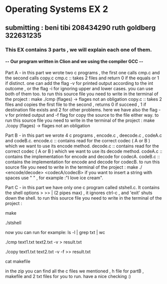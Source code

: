 # Operating Systems EX 2
## submitting : beni tibi 208434290 ruth goldberg 322631235
### This EX contains 3 parts , we will explain each one of them.
#### -- Our program written in Clion and we using the compiler GCC --

Part A - in this part we wrote two c programs , the first one calls cmp.c and the second calls copy.c
cmp.c :: takes 2 files and return 0 if the equals or 1 if distinct. one can add the flag -v for printed output according to the int outcome , or the flag -i for ignoring upper and lower cases. you can use both of them too.
to run this source file you need to write in the terminal of the project :
make
./cmp <file1> <file2> (flages) -> flages not an obligation
copy.c :: takes 2 files and copies the first file to the second , returns 0 if succeed , 1 if destination file exists and 2 for other problems. here we have also the flag -v for printed output and -f flag for copy the source to the file either way.
to run this source file you need to write in the terminal of the project :
make
./copy <file1> <file2> (flages) -> flages not an obligation

Part B - in this part we wrote 4 c programs , encode.c , deecode.c , codeA.c and codeB.c.
encode.c :: contains read for the correct codec ( A or B ) which we want to use its encode method.
decode.c :: contains read for the correct codec ( A or B ) which we want to use its decode method.
codeA.c :: contains the implementation for encode and decode for codecA.
codeB.c :: contains the implementation for encode and decode for codecB.
to run this source file you need to write in the terminal of the project :
make
./ <encode/decode> <codecA/codecB> <string>
if you want to insert a string with spaces use " " , for example :"I love ice cream".

Part C - in this part we have only one c program called stshell.c.
It contains the shell options > >> | (2 pipes max) , it ignores ctrl-c , and 'exit' shuts down the shell.
to run this source file you need to write in the terminal of the project :

make

./stshell

now you can run for example:
ls -l | grep txt | wc

./cmp text1.txt text2.txt -v > result.txt

./copy text1.txt text2.txt -v -f >> result.txt

cat makefile

in the zip you can find all the c files we mentioned , h file for partB , makefile and 2 txt files for you to run.
have a nice checking :)

